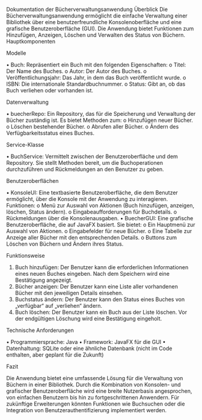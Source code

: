 Dokumentation der Bücherverwaltungsanwendung
Überblick
Die Bücherverwaltungsanwendung ermöglicht die einfache Verwaltung einer Bibliothek über eine benutzerfreundliche Konsolenoberfläche und eine grafische Benutzeroberfläche (GUI). Die Anwendung bietet Funktionen zum Hinzufügen, Anzeigen, Löschen und Verwalten des Status von Büchern.
Hauptkomponenten

 Modelle
   
•	Buch: Repräsentiert ein Buch mit den folgenden Eigenschaften:
o	Titel: Der Name des Buches.
o	Autor: Der Autor des Buches.
o	Veröffentlichungsjahr: Das Jahr, in dem das Buch veröffentlicht wurde.
o	ISBN: Die internationale Standardbuchnummer.
o	Status: Gibt an, ob das Buch verliehen oder vorhanden ist.

 Datenverwaltung
 
•	buecherRepo: Ein Repository, das für die Speicherung und Verwaltung der Bücher zuständig ist. Es bietet Methoden zum:
o	Hinzufügen neuer Bücher.
o	Löschen bestehender Bücher.
o	Abrufen aller Bücher.
o	Ändern des Verfügbarkeitsstatus eines Buches.

 Service-Klasse
 
•	BuchService: Vermittelt zwischen der Benutzeroberfläche und dem Repository. Sie stellt Methoden bereit, um die Buchoperationen durchzuführen und Rückmeldungen an den Benutzer zu geben.

 Benutzeroberflächen
   
•	KonsoleUI: Eine textbasierte Benutzeroberfläche, die dem Benutzer ermöglicht, über die Konsole mit der Anwendung zu interagieren. Funktionen:
o	Menü zur Auswahl von Aktionen (Buch hinzufügen, anzeigen, löschen, Status ändern).
o	Eingabeaufforderungen für Buchdetails.
o	Rückmeldungen über die Konsolenausgaben.
•	BuecherGUI: Eine grafische Benutzeroberfläche, die auf JavaFX basiert. Sie bietet:
o	Ein Hauptmenü zur Auswahl von Aktionen.
o	Eingabefelder für neue Bücher.
o	Eine Tabelle zur Anzeige aller Bücher mit den entsprechenden Details.
o	Buttons zum Löschen von Büchern und Ändern ihres Status.

Funktionsweise

1.	Buch hinzufügen: Der Benutzer kann die erforderlichen Informationen eines neuen Buches eingeben. Nach dem Speichern wird eine Bestätigung angezeigt.
2.	Bücher anzeigen: Der Benutzer kann eine Liste aller vorhandenen Bücher mit den jeweiligen Details einsehen.
3.	Buchstatus ändern: Der Benutzer kann den Status eines Buches von „verfügbar“ auf „verliehen“ ändern.
4.	Buch löschen: Der Benutzer kann ein Buch aus der Liste löschen. Vor der endgültigen Löschung wird eine Bestätigung eingeholt.
   
Technische Anforderungen

•	Programmiersprache: Java
•	Framework: JavaFX für die GUI
•	Datenhaltung: SQLite oder eine ähnliche Datenbank (nicht im Code enthalten, aber geplant für die Zukunft)

Fazit

Die Anwendung bietet eine umfassende Lösung für die Verwaltung von Büchern in einer Bibliothek. Durch die Kombination von Konsolen- und grafischer Benutzeroberfläche wird eine breite Nutzerbasis angesprochen, von einfachen Benutzern bis hin zu fortgeschrittenen Anwendern.
Für zukünftige Erweiterungen könnten Funktionen wie Buchsuchen oder die Integration von Benutzerauthentifizierung implementiert werden.
